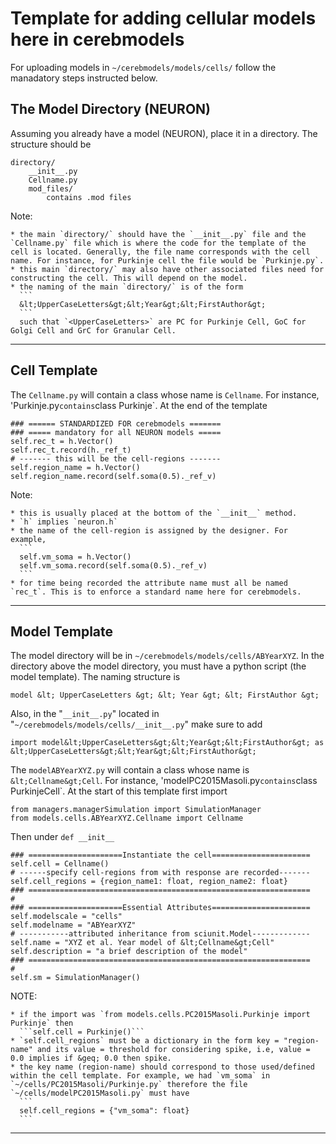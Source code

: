# Template for adding cellular models here in cerebmodels

For uploading models in `~/cerebmodels/models/cells/` follow the manadatory steps instructed below.

## The Model Directory (NEURON)

Assuming you already have a model (NEURON), place it in a directory. The structure should be
```
directory/
    __init__.py
    Cellname.py
    mod_files/
        contains .mod files
```

Note:

    * the main `directory/` should have the `__init__.py` file and the `Cellname.py` file which is where the code for the template of the cell is located. Generally, the file name corresponds with the cell name. For instance, for Purkinje cell the file would be `Purkinje.py`. 
    * this main `directory/` may also have other associated files need for constructing the cell. This will depend on the model.
    * the naming of the main `directory/` is of the form
      ```
      &lt;UpperCaseLetters&gt;&lt;Year&gt;&lt;FirstAuthor&gt;
      ```
      such that `<UpperCaseLetters>` are PC for Purkinje Cell, GoC for Golgi Cell and GrC for Granular Cell.
---

## Cell Template

The `Cellname.py` will contain a class whose name is `Cellname`. For instance, 'Purkinje.py` contains `class Purkinje`. At the end of the template
```
### ====== STANDARDIZED FOR cerebmodels =======
### ===== mandatory for all NEURON models =====
self.rec_t = h.Vector()
self.rec_t.record(h._ref_t)
# ------- this will be the cell-regions -------
self.region_name = h.Vector()
self.region_name.record(self.soma(0.5)._ref_v)
```

Note:

    * this is usually placed at the bottom of the `__init__` method.
    * `h` implies `neuron.h`
    * the name of the cell-region is assigned by the designer. For example,
      ```
      self.vm_soma = h.Vector()
      self.vm_soma.record(self.soma(0.5)._ref_v)
      ```
    * for time being recorded the attribute name must all be named `rec_t`. This is to enforce a standard name here for cerebmodels.
---

## Model Template

The model directory will be in `~/cerebmodels/models/cells/ABYearXYZ`. In the directory above the model directory, you must have a python script (the model template). The naming structure is
```
model &lt; UpperCaseLetters &gt; &lt; Year &gt; &lt; FirstAuthor &gt;
```
Also, in the "`__init__.py`" located in "`~/cerebmodels/models/cells/__init__.py`" make sure to add
```
import model&lt;UpperCaseLetters&gt;&lt;Year&gt;&lt;FirstAuthor&gt; as &lt;UpperCaseLetters&gt;&lt;Year&gt;&lt;FirstAuthor&gt;
```

The `modelABYearXYZ.py` will contain a class whose name is `&lt;Cellname&gt;Cell`. For instance, 'modelPC2015Masoli.py` contains `class PurkinjeCell`. At the start of this template first import
```
from managers.managerSimulation import SimulationManager
from models.cells.ABYearXYZ.Cellname import Cellname
```
Then under `def __init__`
```
### =====================Instantiate the cell======================
self.cell = Cellname()
# ------specify cell-regions from with response are recorded-------
self.cell_regions = {region_name1: float, region_name2: float}
### ===============================================================
#
### =====================Essential Attributes======================
self.modelscale = "cells"
self.modelname = "ABYearXYZ"
# -----------attributed inheritance from sciunit.Model-------------
self.name = "XYZ et al. Year model of &lt;Cellname&gt;Cell"
self.description = "a brief description of the model"
### ===============================================================
#
self.sm = SimulationManager()
```

NOTE:

    * if the import was `from models.cells.PC2015Masoli.Purkinje import Purkinje` then
      ```self.cell = Purkinje()```
    * `self.cell_regions` must be a dictionary in the form key = "region-name" and its value = threshold for considering spike, i.e, value = 0.0 implies if &geq; 0.0 then spike.
    * the key name (region-name) should correspond to those used/defined within the cell template. For example, we had `vm_soma` in `~/cells/PC2015Masoli/Purkinje.py` therefore the file `~/cells/modelPC2015Masoli.py` must have
      ```
      self.cell_regions = {"vm_soma": float}
      ```
---
